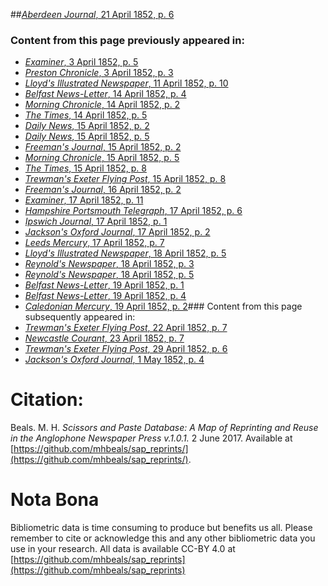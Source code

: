 ##[*Aberdeen Journal*, 21 April 1852, p. 6](https://mhbeals.github.io/sap_html/Aberdeen-Journal/Aberdeen-Journal-21-April-1852-p-6)

### Content from this page previously appeared in:
+ [*Examiner*, 3 April 1852, p. 5](https://mhbeals.github.io/sap_html/Examiner/Examiner-3-April-1852-p-5)
+ [*Preston Chronicle*, 3 April 1852, p. 3](https://mhbeals.github.io/sap_html/Preston-Chronicle/Preston-Chronicle-3-April-1852-p-3)
+ [*Lloyd's Illustrated Newspaper*, 11 April 1852, p. 10](https://mhbeals.github.io/sap_html/Lloyd's-Illustrated-Newspaper/Lloyd's-Illustrated-Newspaper-11-April-1852-p-10)
+ [*Belfast News-Letter*, 14 April 1852, p. 4](https://mhbeals.github.io/sap_html/Belfast-News-Letter/Belfast-News-Letter-14-April-1852-p-4)
+ [*Morning Chronicle*, 14 April 1852, p. 2](https://mhbeals.github.io/sap_html/Morning-Chronicle/Morning-Chronicle-14-April-1852-p-2)
+ [*The Times*, 14 April 1852, p. 5](https://mhbeals.github.io/sap_html/The-Times/The-Times-14-April-1852-p-5)
+ [*Daily News*, 15 April 1852, p. 2](https://mhbeals.github.io/sap_html/Daily-News/Daily-News-15-April-1852-p-2)
+ [*Daily News*, 15 April 1852, p. 5](https://mhbeals.github.io/sap_html/Daily-News/Daily-News-15-April-1852-p-5)
+ [*Freeman's Journal*, 15 April 1852, p. 2](https://mhbeals.github.io/sap_html/Freeman's-Journal/Freeman's-Journal-15-April-1852-p-2)
+ [*Morning Chronicle*, 15 April 1852, p. 5](https://mhbeals.github.io/sap_html/Morning-Chronicle/Morning-Chronicle-15-April-1852-p-5)
+ [*The Times*, 15 April 1852, p. 8](https://mhbeals.github.io/sap_html/The-Times/The-Times-15-April-1852-p-8)
+ [*Trewman's Exeter Flying Post*, 15 April 1852, p. 8](https://mhbeals.github.io/sap_html/Trewman's-Exeter-Flying-Post/Trewman's-Exeter-Flying-Post-15-April-1852-p-8)
+ [*Freeman's Journal*, 16 April 1852, p. 2](https://mhbeals.github.io/sap_html/Freeman's-Journal/Freeman's-Journal-16-April-1852-p-2)
+ [*Examiner*, 17 April 1852, p. 11](https://mhbeals.github.io/sap_html/Examiner/Examiner-17-April-1852-p-11)
+ [*Hampshire Portsmouth Telegraph*, 17 April 1852, p. 6](https://mhbeals.github.io/sap_html/Hampshire-Portsmouth-Telegraph/Hampshire-Portsmouth-Telegraph-17-April-1852-p-6)
+ [*Ipswich Journal*, 17 April 1852, p. 1](https://mhbeals.github.io/sap_html/Ipswich-Journal/Ipswich-Journal-17-April-1852-p-1)
+ [*Jackson's Oxford Journal*, 17 April 1852, p. 2](https://mhbeals.github.io/sap_html/Jackson's-Oxford-Journal/Jackson's-Oxford-Journal-17-April-1852-p-2)
+ [*Leeds Mercury*, 17 April 1852, p. 7](https://mhbeals.github.io/sap_html/Leeds-Mercury/Leeds-Mercury-17-April-1852-p-7)
+ [*Lloyd's Illustrated Newspaper*, 18 April 1852, p. 5](https://mhbeals.github.io/sap_html/Lloyd's-Illustrated-Newspaper/Lloyd's-Illustrated-Newspaper-18-April-1852-p-5)
+ [*Reynold's Newspaper*, 18 April 1852, p. 3](https://mhbeals.github.io/sap_html/Reynold's-Newspaper/Reynold's-Newspaper-18-April-1852-p-3)
+ [*Reynold's Newspaper*, 18 April 1852, p. 5](https://mhbeals.github.io/sap_html/Reynold's-Newspaper/Reynold's-Newspaper-18-April-1852-p-5)
+ [*Belfast News-Letter*, 19 April 1852, p. 1](https://mhbeals.github.io/sap_html/Belfast-News-Letter/Belfast-News-Letter-19-April-1852-p-1)
+ [*Belfast News-Letter*, 19 April 1852, p. 4](https://mhbeals.github.io/sap_html/Belfast-News-Letter/Belfast-News-Letter-19-April-1852-p-4)
+ [*Caledonian Mercury*, 19 April 1852, p. 2](https://mhbeals.github.io/sap_html/Caledonian-Mercury/Caledonian-Mercury-19-April-1852-p-2)### Content from this page subsequently appeared in:
+ [*Trewman's Exeter Flying Post*, 22 April 1852, p. 7](https://mhbeals.github.io/sap_html/Trewman's-Exeter-Flying-Post/Trewman's-Exeter-Flying-Post-22-April-1852-p-7)
+ [*Newcastle Courant*, 23 April 1852, p. 7](https://mhbeals.github.io/sap_html/Newcastle-Courant/Newcastle-Courant-23-April-1852-p-7)
+ [*Trewman's Exeter Flying Post*, 29 April 1852, p. 6](https://mhbeals.github.io/sap_html/Trewman's-Exeter-Flying-Post/Trewman's-Exeter-Flying-Post-29-April-1852-p-6)
+ [*Jackson's Oxford Journal*, 1 May 1852, p. 4](https://mhbeals.github.io/sap_html/Jackson's-Oxford-Journal/Jackson's-Oxford-Journal-1-May-1852-p-4)
                    
# Citation: 

Beals. M. H. *Scissors and Paste Database: A Map of Reprinting and Reuse in the Anglophone Newspaper Press v.1.0.1.* 2 June 2017. Available at [https://github.com/mhbeals/sap_reprints/](https://github.com/mhbeals/sap_reprints/). 
                    
# Nota Bona

Bibliometric data is time consuming to produce but benefits us all. Please remember to cite or acknowledge this and any other bibliometric data you use in your research. All data is available CC-BY 4.0 at [https://github.com/mhbeals/sap_reprints](https://github.com/mhbeals/sap_reprints)